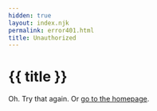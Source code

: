 ```yaml
---
hidden: true
layout: index.njk
permalink: error401.html
title: Unauthorized
---
```

# {{ title }}

Oh. Try that again. Or [go to the homepage](/).